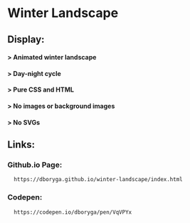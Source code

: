    # Winter Landscape

  ## Display:
#### > Animated winter landscape
#### > Day-night cycle
####  > Pure CSS and HTML
####  > No images or background images
####  > No SVGs

 ## Links:
### Github.io Page:
      https://dboryga.github.io/winter-landscape/index.html
###
### Codepen:
      https://codepen.io/dboryga/pen/VqVPYx
